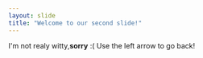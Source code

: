 ```yaml
---
layout: slide
title: "Welcome to our second slide!"
---
```

I'm not realy witty,**sorry** :(
Use the left arrow to go back!
